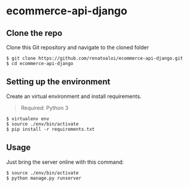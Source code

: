 # ecommerce-api-django

## Clone the repo

Clone this Git repository and navigate to the cloned folder

```
$ git clone https://github.com/renatoaloi/ecommerce-api-django.git
$ cd ecommerce-api-django
```

## Setting up the environment

Create an virtual environment and install requirements.

> Required: Python 3

```
$ virtualenv env
$ source ./env/bin/activate
$ pip install -r requirements.txt
```

## Usage

Just bring the server online with this command:

```
$ source ./env/bin/activate
$ python manage.py runserver
```
